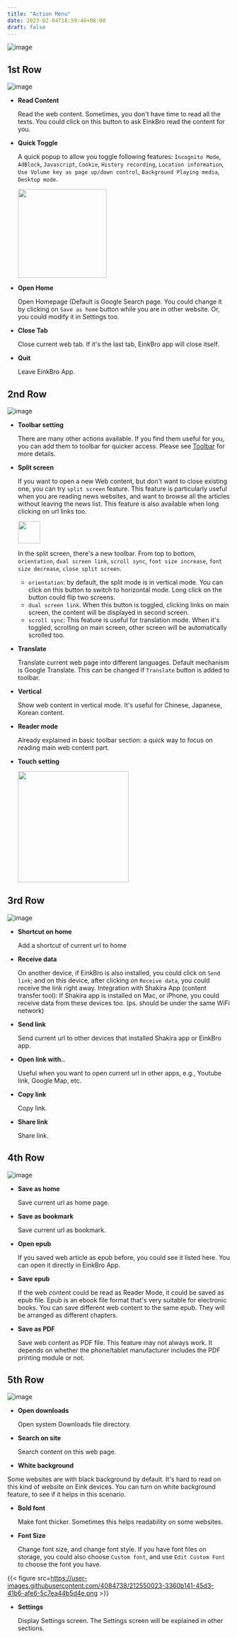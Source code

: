 ```yaml
---
title: "Action Menu"
date: 2023-02-04T18:59:46+08:00
draft: false
---
```


![image](https://user-images.githubusercontent.com/4084738/212547308-012a2a90-2b0c-4a16-8466-a0b0c4097c42.png)

## 1st Row
![image](https://user-images.githubusercontent.com/4084738/212547345-d3f0bac8-7ecf-403e-87a5-f288d7465444.png)

* **Read Content**

  Read the web content. Sometimes, you don't have time to read all the texts. You could click on this button to ask EinkBro read the content for you.

* **Quick Toggle**

  A quick popup to allow you toggle following features: `Incognito Mode`, `AdBlock`, `Javascript`, `Cookie`, `History recording`, `Location information`, `Use Volume key as page up/down control`, `Background Playing media`, `Desktop mode`.

  <img src=https://user-images.githubusercontent.com/4084738/212547511-9626b82f-8559-4e6b-a4d5-0668e16ddada.png width=200 />

* **Open Home**

  Open Homepage (Default is Google Search page. You could change it by clicking on `Save as home` button while you are in other website. Or, you could modify it in Settings too.

* **Close Tab**

  Close current web tab. If it's the last tab, EinkBro app will close itself.

* **Quit**

  Leave EinkBro App.

## 2nd Row

![image](https://user-images.githubusercontent.com/4084738/212547940-6ea2133d-0c23-47ea-82b0-fea83b56bfc6.png)

* **Toolbar setting**

  There are many other actions available. If you find them useful for you, you can add them to toolbar for quicker access. Please see [Toolbar](https://github.com/plateaukao/einkbro/wiki/Toolbar-actions-and-customization) for more details.

* **Split screen**

  If you want to open a new Web content, but don't want to close existing one, you can try `split screen` feature. This feature is particularly useful when you are reading news websites, and want to browse all the articles without leaving the news list. This feature is also available when long clicking on url links too.

  <img src=https://user-images.githubusercontent.com/4084738/212548372-9ca5643e-2379-428e-a1cc-c20cf9061c2a.png width=50 />

  In the split screen, there's a new toolbar. From top to bottom, `orientation`, `dual screen link`, `scroll sync`, `font size increase`, `font size decrease`, `close split screen`.

    - `orientation`: by default, the split mode is in vertical mode. You can click on this button to switch to horizontal mode. Long click on the button could flip two screens.
    - `dual screen link`. When this button is toggled, clicking links on main screen, the content will be displayed in second screen.
    - `scroll sync`: This feature is useful for translation mode. When it's toggled, scrolling on main screen, other screen will be automatically scrolled too.

* **Translate**

  Translate current web page into different languages. Default mechanism is Google Translate. This can be changed if `Translate` button is added to toolbar.

* **Vertical**

  Show web content in vertical mode. It's useful for Chinese, Japanese, Korean content.

* **Reader mode**

  Already explained in basic toolbar section: a quick way to focus on reading main web content part.

* **Touch setting**

  <img src=https://user-images.githubusercontent.com/4084738/212548996-68e56706-e9b8-4ff3-91ba-cf9f4f0a1cbd.png width=250 />

## 3rd Row

![image](https://user-images.githubusercontent.com/4084738/212549158-b116e0f6-9c50-49bf-be1a-377f689e48ba.png)

* **Shortcut on home**

  Add a shortcut of current url to home

* **Receive data**

  On another device, if EinkBro is also installed, you could click on `Send link`; and on this device, after clicking on `Receive data`, you could receive the link right away. Integration with Shakira App (content transfer tool): If Shakira app is installed on Mac, or iPhone, you could receive data from these devices too. (ps. should be under the same WiFi network)

* **Send link**

  Send current url to other devices that installed Shakira app or EinkBro app.

* **Open link with..**

  Useful when you want to open current url in other apps, e.g., Youtube link, Google Map, etc.

* **Copy link**

  Copy link.

* **Share link**

  Share link.

## 4th Row

![image](https://user-images.githubusercontent.com/4084738/212549172-59a06e0c-50a7-4487-bc49-39f6cac8abb7.png)

* **Save as home**

  Save current url as home page.

* **Save as bookmark**

  Save current url as bookmark.

* **Open epub**

  If you saved web article as epub before, you could see it listed here. You can open it directly in EinkBro App.

* **Save epub**

  If the web content could be read as Reader Mode, it could be saved as epub file. Epub is an ebook file format that's very suitable for electronic books. You can save different web content to the same epub. They will be arranged as different chapters.

* **Save as PDF**

  Save web content as PDF file. This feature may not always work. It depends on whether the phone/tablet manufacturer includes the PDF printing module or not.

## 5th Row

![image](https://user-images.githubusercontent.com/4084738/212549187-5a7db5cc-e5ad-4148-bcb8-c2f0b8c06250.png)

* **Open downloads**

  Open system Downloads file directory.

* **Search on site**

  Search content on this web page.

* **White background**


Some websites are with black background by default. It's hard to read on this kind of website on Eink devices. You can turn on white background feature, to see if it helps in this scenario.

* **Bold font**

  Make font thicker. Sometimes this helps readability on some websites.

* **Font Size**

  Change font size, and change font style. If you have font files on storage, you could also choose `Custom font`, and use `Edit Custom Font` to choose the font you have.

{{< figure src=https://user-images.githubusercontent.com/4084738/212550023-3360b141-45d3-41b6-afe6-5c7ea44b5d4e.png >}}

* **Settings**

  Display Settings screen. The Settings screen will be explained in other sections.
